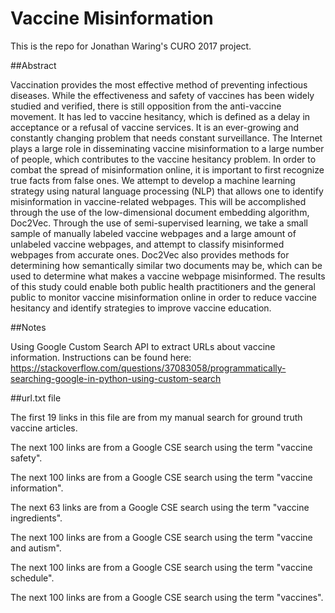 # Vaccine Misinformation

This is the repo for Jonathan Waring's CURO 2017 project. 

##Abstract 

Vaccination provides the most effective method of preventing infectious diseases. While the effectiveness and safety of vaccines has been widely studied and verified, there is still opposition from the anti-vaccine movement. It has led to vaccine hesitancy, which is defined as a delay in acceptance or a refusal of vaccine services. It is an ever-growing and constantly changing problem that needs constant surveillance. The Internet plays a large role in disseminating vaccine misinformation to a large number of people, which contributes to the vaccine hesitancy problem. In order to combat the spread of misinformation online, it is important to first recognize true facts from false ones. We attempt to develop a machine learning strategy using natural language processing (NLP) that allows one to identify misinformation in vaccine-related webpages. This will be accomplished through the use of the low-dimensional document embedding algorithm, Doc2Vec. Through the use of semi-supervised learning, we take a small sample of manually labeled vaccine webpages and a large amount of unlabeled vaccine webpages, and attempt to classify misinformed webpages from accurate ones. Doc2Vec also provides methods for determining how semantically similar two documents may be, which can be used to determine what makes a vaccine webpage misinformed. The results of this study could enable both public health practitioners and the general public to monitor vaccine misinformation online in order to reduce vaccine hesitancy and identify strategies to improve vaccine education.  

##Notes 

Using Google Custom Search API to extract URLs about vaccine information. Instructions can be found here: https://stackoverflow.com/questions/37083058/programmatically-searching-google-in-python-using-custom-search 

##url.txt file

The first 19 links in this file are from my manual search for ground truth vaccine articles.
 
The next 100 links are from a Google CSE search using the term "vaccine safety".

The next 100 links are from a Google CSE search using the term "vaccine information".

The next 63 links are from a Google CSE search using the term "vaccine ingredients".  

The next 100 links are from a Google CSE search using the term "vaccine and autism". 

The next 100 links are from a Google CSE search using the term "vaccine schedule". 

The next 100 links are from a Google CSE search using the term "vaccines". 